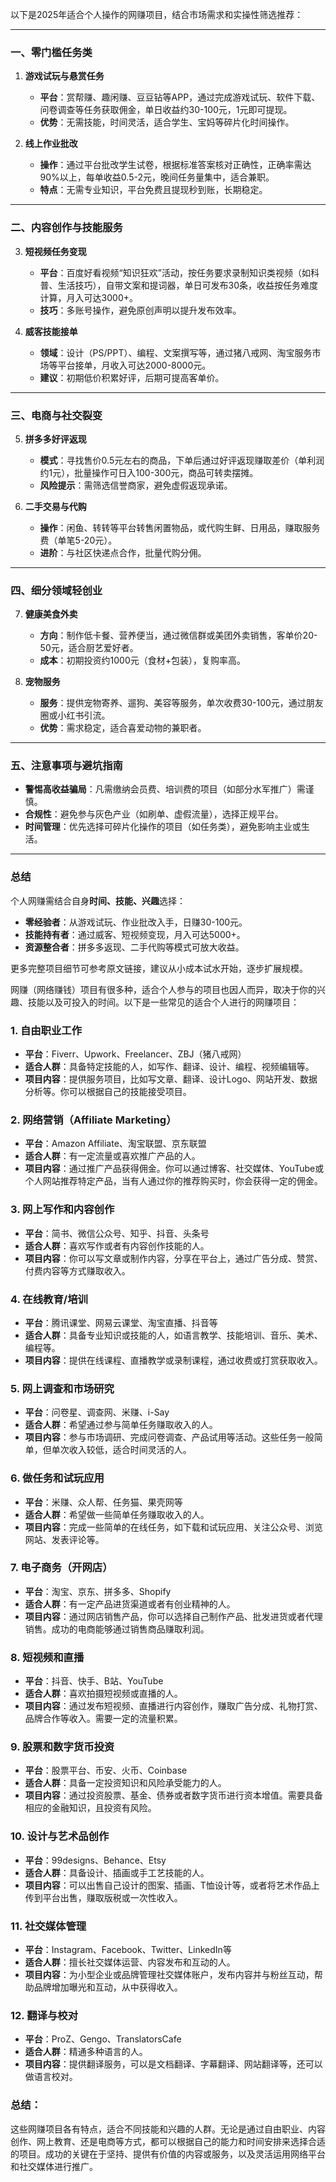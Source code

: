 以下是2025年适合个人操作的网赚项目，结合市场需求和实操性筛选推荐：

---

### **一、零门槛任务类**
1. **游戏试玩与悬赏任务**  
   - **平台**：赏帮赚、趣闲赚、豆豆钻等APP，通过完成游戏试玩、软件下载、问卷调查等任务获取佣金，单日收益约30-100元，1元即可提现。  
   - **优势**：无需技能，时间灵活，适合学生、宝妈等碎片化时间操作。  

2. **线上作业批改**  
   - **操作**：通过平台批改学生试卷，根据标准答案核对正确性，正确率需达90%以上，每单收益0.5-2元，晚间任务量集中，适合兼职。  
   - **特点**：无需专业知识，平台免费且提现秒到账，长期稳定。  

---

### **二、内容创作与技能服务**
3. **短视频任务变现**  
   - **平台**：百度好看视频“知识狂欢”活动，按任务要求录制知识类视频（如科普、生活技巧），自带文案和提词器，单日可发布30条，收益按任务难度计算，月入可达3000+。  
   - **技巧**：多账号操作，避免原创声明以提升发布效率。  

4. **威客技能接单**  
   - **领域**：设计（PS/PPT）、编程、文案撰写等，通过猪八戒网、淘宝服务市场等平台接单，月收入可达2000-8000元。  
   - **建议**：初期低价积累好评，后期可提高客单价。  

---

### **三、电商与社交裂变**
5. **拼多多好评返现**  
   - **模式**：寻找售价0.5元左右的商品，下单后通过好评返现赚取差价（单利润约1元），批量操作可日入100-300元，商品可转卖摆摊。  
   - **风险提示**：需筛选信誉商家，避免虚假返现承诺。  

6. **二手交易与代购**  
   - **操作**：闲鱼、转转等平台转售闲置物品，或代购生鲜、日用品，赚取服务费（单笔5-20元）。  
   - **进阶**：与社区快递点合作，批量代购分佣。  

---

### **四、细分领域轻创业**
7. **健康美食外卖**  
   - **方向**：制作低卡餐、营养便当，通过微信群或美团外卖销售，客单价20-50元，适合厨艺爱好者。  
   - **成本**：初期投资约1000元（食材+包装），复购率高。  

8. **宠物服务**  
   - **服务**：提供宠物寄养、遛狗、美容等服务，单次收费30-100元，通过朋友圈或小红书引流。  
   - **优势**：需求稳定，适合喜爱动物的兼职者。  

---

### **五、注意事项与避坑指南**
- **警惕高收益骗局**：凡需缴纳会员费、培训费的项目（如部分水军推广）需谨慎。  
- **合规性**：避免参与灰色产业（如刷单、虚假流量），选择正规平台。  
- **时间管理**：优先选择可碎片化操作的项目（如任务类），避免影响主业或生活。  

---

### **总结**
个人网赚需结合自身**时间、技能、兴趣**选择：  
- **零经验者**：从游戏试玩、作业批改入手，日赚30-100元。  
- **技能持有者**：通过威客、短视频变现，月入可达5000+。  
- **资源整合者**：拼多多返现、二手代购等模式可放大收益。  

更多完整项目细节可参考原文链接，建议从小成本试水开始，逐步扩展规模。

网赚（网络赚钱）项目有很多种，适合个人参与的项目也因人而异，取决于你的兴趣、技能以及可投入的时间。以下是一些常见的适合个人进行的网赚项目：

### 1. **自由职业工作**
   - **平台**：Fiverr、Upwork、Freelancer、ZBJ（猪八戒网）
   - **适合人群**：具备特定技能的人，如写作、翻译、设计、编程、视频编辑等。
   - **项目内容**：提供服务项目，比如写文章、翻译、设计Logo、网站开发、数据分析等。你可以根据自己的技能接受项目。

### 2. **网络营销（Affiliate Marketing）**
   - **平台**：Amazon Affiliate、淘宝联盟、京东联盟
   - **适合人群**：有一定流量或喜欢推广产品的人。
   - **项目内容**：通过推广产品获得佣金。你可以通过博客、社交媒体、YouTube或个人网站推荐特定产品，当有人通过你的推荐购买时，你会获得一定的佣金。

### 3. **网上写作和内容创作**
   - **平台**：简书、微信公众号、知乎、抖音、头条号
   - **适合人群**：喜欢写作或者有内容创作技能的人。
   - **项目内容**：你可以写文章或制作内容，分享在平台上，通过广告分成、赞赏、付费内容等方式赚取收入。

### 4. **在线教育/培训**
   - **平台**：腾讯课堂、网易云课堂、淘宝直播、抖音等
   - **适合人群**：具备专业知识或技能的人，如语言教学、技能培训、音乐、美术、编程等。
   - **项目内容**：提供在线课程、直播教学或录制课程，通过收费或打赏获取收入。

### 5. **网上调查和市场研究**
   - **平台**：问卷星、调查网、米赚、i-Say
   - **适合人群**：希望通过参与简单任务赚取收入的人。
   - **项目内容**：参与市场调研、完成问卷调查、产品试用等活动。这些任务一般简单，但单次收入较低，适合时间灵活的人。

### 6. **做任务和试玩应用**
   - **平台**：米赚、众人帮、任务猫、果壳网等
   - **适合人群**：希望做一些简单任务赚取收入的人。
   - **项目内容**：完成一些简单的在线任务，如下载和试玩应用、关注公众号、浏览网站、发表评论等。

### 7. **电子商务（开网店）**
   - **平台**：淘宝、京东、拼多多、Shopify
   - **适合人群**：有一定产品进货渠道或者有创业精神的人。
   - **项目内容**：通过网店销售产品，你可以选择自己制作产品、批发进货或者代理销售。成功的电商能够通过销售商品赚取利润。

### 8. **短视频和直播**
   - **平台**：抖音、快手、B站、YouTube
   - **适合人群**：喜欢拍摄短视频或直播的人。
   - **项目内容**：通过发布短视频、直播进行内容创作，赚取广告分成、礼物打赏、品牌合作等收入。需要一定的流量积累。

### 9. **股票和数字货币投资**
   - **平台**：股票平台、币安、火币、Coinbase
   - **适合人群**：具备一定投资知识和风险承受能力的人。
   - **项目内容**：通过投资股票、基金、债券或者数字货币进行资本增值。需要具备相应的金融知识，且投资有风险。

### 10. **设计与艺术品创作**
   - **平台**：99designs、Behance、Etsy
   - **适合人群**：具备设计、插画或手工艺技能的人。
   - **项目内容**：可以出售自己设计的图案、插画、T恤设计等，或者将艺术作品上传到平台出售，赚取版税或一次性收入。

### 11. **社交媒体管理**
   - **平台**：Instagram、Facebook、Twitter、LinkedIn等
   - **适合人群**：擅长社交媒体运营、内容发布和互动的人。
   - **项目内容**：为小型企业或品牌管理社交媒体账户，发布内容并与粉丝互动，帮助品牌增加曝光和互动，从中获得收入。

### 12. **翻译与校对**
   - **平台**：ProZ、Gengo、TranslatorsCafe
   - **适合人群**：精通多种语言的人。
   - **项目内容**：提供翻译服务，可以是文档翻译、字幕翻译、网站翻译等，还可以做语言校对。

### 总结：
这些网赚项目各有特点，适合不同技能和兴趣的人群。无论是通过自由职业、内容创作、网上教育、还是电商等方式，都可以根据自己的能力和时间安排来选择合适的项目。成功的关键在于坚持、提供有价值的内容或服务，以及灵活运用网络平台和社交媒体进行推广。